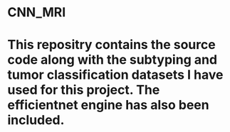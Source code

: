 # CNN_MRI
# This repositry contains the source code along with the subtyping and tumor classification datasets I have used for this project. The efficientnet engine has also been included.
